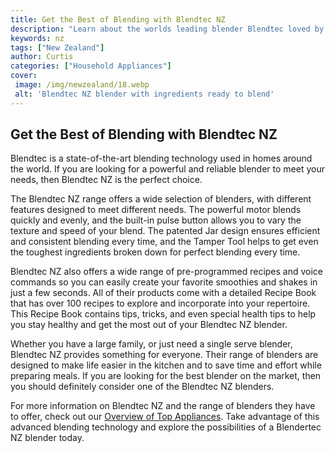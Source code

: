 ```yaml
---
title: Get the Best of Blending with Blendtec NZ
description: "Learn about the worlds leading blender Blendtec loved by top chefs and juice bars throughout New Zealand and beyond Find out why professionals of all types are turning to Blendtec to make healthy and delicious meals and how you can join them in their journey"
keywords: nz
tags: ["New Zealand"]
author: Curtis
categories: ["Household Appliances"]
cover: 
 image: /img/newzealand/18.webp
 alt: 'Blendtec NZ blender with ingredients ready to blend'
---
```

## Get the Best of Blending with Blendtec NZ 
Blendtec is a state-of-the-art blending technology used in homes around the world. If you are looking for a powerful and reliable blender to meet your needs, then Blendtec NZ is the perfect choice.

The Blendtec NZ range offers a wide selection of blenders, with different features designed to meet different needs. The powerful motor blends quickly and evenly, and the built-in pulse button allows you to vary the texture and speed of your blend. The patented Jar design ensures efficient and consistent blending every time, and the Tamper Tool helps to get even the toughest ingredients broken down for perfect blending every time.

Blendtec NZ also offers a wide range of pre-programmed recipes and voice commands so you can easily create your favorite smoothies and shakes in just a few seconds. All of their products come with a detailed Recipe Book that has over 100 recipes to explore and incorporate into your repertoire. This Recipe Book contains tips, tricks, and even special health tips to help you stay healthy and get the most out of your Blendtec NZ blender.

Whether you have a large family, or just need a single serve blender, Blendtec NZ provides something for everyone. Their range of blenders are designed to make life easier in the kitchen and to save time and effort while preparing meals. If you are looking for the best blender on the market, then you should definitely consider one of the Blendtec NZ blenders.

For more information on Blendtec NZ and the range of blenders they have to offer, check out our [Overview of Top Appliances](./pages/appliance-overview). Take advantage of this advanced blending technology and explore the possibilities of a Blendertec NZ blender today.

